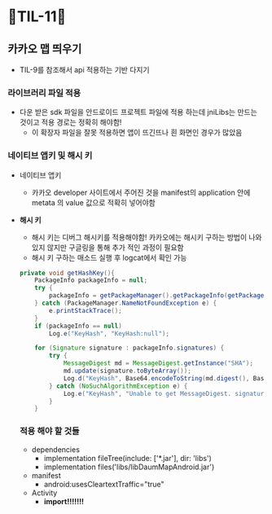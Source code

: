 # 🐳TIL-11🐳


## 카카오 맵 띄우기
- TIL-9를 참조해서 api 적용하는 기반 다지기


### 라이브러리 파일 적용 ###
  - 다운 받은 sdk 파일을 안드로이드 프로젝트 파일에 적용 하는데 jniLibs는 만드는 것이고 적용 경로는 정확히 해야함!
    - 이 확장자 파일을 잘못 적용하면 앱이 뜨긴뜨나 흰 화면인 경우가 많았음
    
    
    
### 네이티브 앱키 및 해시 키 ###
  - 네이티브 앱키
    - 카카오 developer 사이트에서 주어진 것을 manifest의 application 안에 metata 의 value 값으로 적확히 넣어야함
  - __해시 키__
    - 해시 키는 디버그 해시키를 적용해야함! 카카오에는 해시키 구하는 방법이 나와있지 않지만 구글링을 통해 추가 적인 과정이 필요함
    - 해시 키 구하는 매소드 실행 후 logcat에서 확인 가능
    ```java 
    private void getHashKey(){      
        PackageInfo packageInfo = null;
        try {
            packageInfo = getPackageManager().getPackageInfo(getPackageName(), PackageManager.GET_SIGNATURES);
        } catch (PackageManager.NameNotFoundException e) {
            e.printStackTrace();
        }
        if (packageInfo == null)
            Log.e("KeyHash", "KeyHash:null");

        for (Signature signature : packageInfo.signatures) {
            try {
                MessageDigest md = MessageDigest.getInstance("SHA");
                md.update(signature.toByteArray());
                Log.d("KeyHash", Base64.encodeToString(md.digest(), Base64.DEFAULT));
            } catch (NoSuchAlgorithmException e) {
                Log.e("KeyHash", "Unable to get MessageDigest. signature=" + signature, e);
            }
        }
    ```
    
    
    ### 적용 해야 할 것들 ###
    - dependencies
      - implementation fileTree(include: ['*.jar'], dir: 'libs')
      - implementation files('libs/libDaumMapAndroid.jar')
    - manifest
      - android:usesCleartextTraffic="true"
    - Activity
      - __import!!!!!!!__
  
